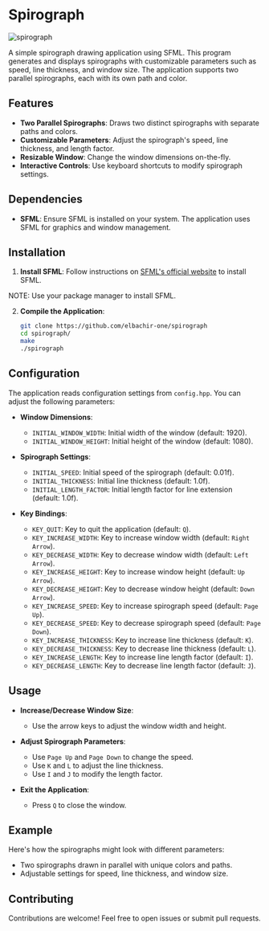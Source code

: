 # Spirograph

![spirograph](assets/spirograph.gif)

A simple spirograph drawing application using SFML. This program generates and displays spirographs with customizable parameters such as speed, line thickness, and window size. The application supports two parallel spirographs, each with its own path and color.

## Features

- **Two Parallel Spirographs**: Draws two distinct spirographs with separate paths and colors.
- **Customizable Parameters**: Adjust the spirograph's speed, line thickness, and length factor.
- **Resizable Window**: Change the window dimensions on-the-fly.
- **Interactive Controls**: Use keyboard shortcuts to modify spirograph settings.

## Dependencies

- **SFML**: Ensure SFML is installed on your system. The application uses SFML for graphics and window management.

## Installation

1. **Install SFML**: Follow instructions on [SFML's official website](https://www.sfml-dev.org/download.php) to install SFML.

NOTE: Use your package manager to install SFML.

2. **Compile the Application**:

    ```bash
    git clone https://github.com/elbachir-one/spirograph
    cd spirograph/
    make
    ./spirograph
    ```

## Configuration

The application reads configuration settings from `config.hpp`. You can adjust the following parameters:

- **Window Dimensions**:
  - `INITIAL_WINDOW_WIDTH`: Initial width of the window (default: 1920).
  - `INITIAL_WINDOW_HEIGHT`: Initial height of the window (default: 1080).

- **Spirograph Settings**:
  - `INITIAL_SPEED`: Initial speed of the spirograph (default: 0.01f).
  - `INITIAL_THICKNESS`: Initial line thickness (default: 1.0f).
  - `INITIAL_LENGTH_FACTOR`: Initial length factor for line extension (default: 1.0f).

- **Key Bindings**:
  - `KEY_QUIT`: Key to quit the application (default: `Q`).
  - `KEY_INCREASE_WIDTH`: Key to increase window width (default: `Right Arrow`).
  - `KEY_DECREASE_WIDTH`: Key to decrease window width (default: `Left Arrow`).
  - `KEY_INCREASE_HEIGHT`: Key to increase window height (default: `Up Arrow`).
  - `KEY_DECREASE_HEIGHT`: Key to decrease window height (default: `Down Arrow`).
  - `KEY_INCREASE_SPEED`: Key to increase spirograph speed (default: `Page Up`).
  - `KEY_DECREASE_SPEED`: Key to decrease spirograph speed (default: `Page Down`).
  - `KEY_INCREASE_THICKNESS`: Key to increase line thickness (default: `K`).
  - `KEY_DECREASE_THICKNESS`: Key to decrease line thickness (default: `L`).
  - `KEY_INCREASE_LENGTH`: Key to increase line length factor (default: `I`).
  - `KEY_DECREASE_LENGTH`: Key to decrease line length factor (default: `J`).

## Usage

- **Increase/Decrease Window Size**:
  - Use the arrow keys to adjust the window width and height.

- **Adjust Spirograph Parameters**:
  - Use `Page Up` and `Page Down` to change the speed.
  - Use `K` and `L` to adjust the line thickness.
  - Use `I` and `J` to modify the length factor.

- **Exit the Application**:
  - Press `Q` to close the window.

## Example

Here's how the spirographs might look with different parameters:

- Two spirographs drawn in parallel with unique colors and paths.
- Adjustable settings for speed, line thickness, and window size.

## Contributing

Contributions are welcome! Feel free to open issues or submit pull requests.

